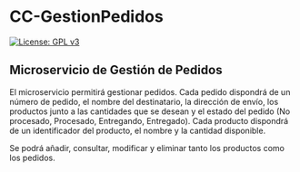 # CC-GestionPedidos
[![License: GPL v3](https://img.shields.io/badge/License-GPL%20v3-blue.svg)](https://www.gnu.org/licenses/gpl-3.0)

## Microservicio de Gestión de Pedidos

El microservicio permitirá gestionar pedidos. Cada pedido dispondrá de un número de pedido, el nombre del destinatario, la dirección de envío, los productos junto a las cantidades que se desean y el estado del pedido (No procesado, Procesado, Entregando, Entregado). Cada producto dispondrá de un identificador del producto, el nombre y la cantidad disponible.  

Se podrá añadir, consultar, modificar y eliminar tanto los productos como los pedidos.
